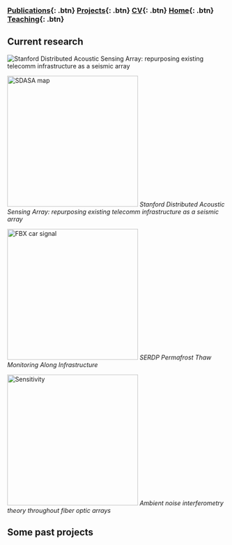 ### [Publications](/publications){: .btn}     [Projects](/research){: .btn}      [CV](/docs/ermartin_CV.pdf){: .btn}      [Home](https://eileenrmartin.github.io){: .btn} [Teaching](/teaching){: .btn}

## Current research



![Stanford Distributed Acoustic Sensing Array: repurposing existing telecomm infrastructure as a seismic array](https://eileenrmartin.github.io/research/img/DAS-ambient-noise-theory.png)

<p>
	<img src="https://eileenrmartin.github.io/research/img/SDASA-map.jpg" alt="SDASA map" height=300>
	<em>Stanford Distributed Acoustic Sensing Array: repurposing existing telecomm infrastructure as a seismic array</em>
</p>



<p>
	<img src="https://eileenrmartin.github.io/research/img/FBX-car-signal.jpg" alt="FBX car signal" height=300>
	<em>SERDP Permafrost Thaw Monitoring Along Infrastructure</em> 
</p>



<p>
    <img src="https://eileenrmartin.github.io/research/img/DAS-ambient-noise-theory.png" alt="Sensitivity" height=300>
    <em>Ambient noise interferometry theory throughout fiber optic arrays</em>
</p>


## Some past projects


